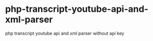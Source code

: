 # php-transcript-youtube-api-and-xml-parser
php transcript youtube api and xml parser without api key
